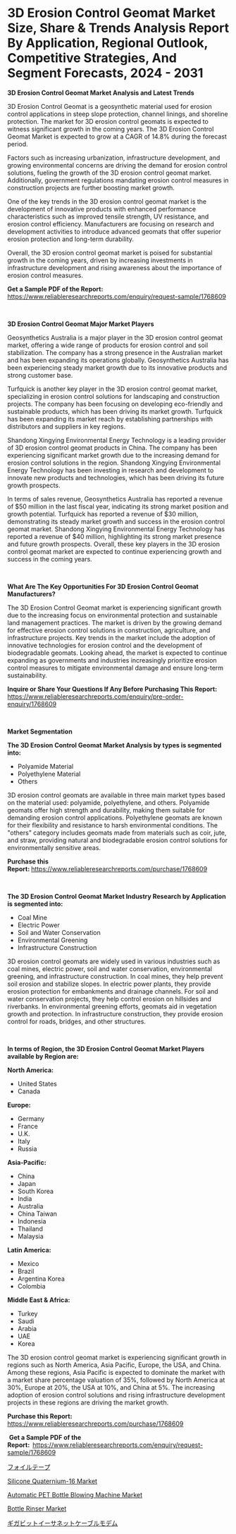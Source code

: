 <p><h1>3D Erosion Control Geomat Market Size, Share & Trends Analysis Report By Application, Regional Outlook, Competitive Strategies, And Segment Forecasts, 2024 - 2031</h1></p><p><strong>3D Erosion Control Geomat Market Analysis and Latest Trends</strong></p>
<p><p>3D Erosion Control Geomat is a geosynthetic material used for erosion control applications in steep slope protection, channel linings, and shoreline protection. The market for 3D erosion control geomats is expected to witness significant growth in the coming years. The 3D Erosion Control Geomat Market is expected to grow at a CAGR of 14.8% during the forecast period.</p><p>Factors such as increasing urbanization, infrastructure development, and growing environmental concerns are driving the demand for erosion control solutions, fueling the growth of the 3D erosion control geomat market. Additionally, government regulations mandating erosion control measures in construction projects are further boosting market growth.</p><p>One of the key trends in the 3D erosion control geomat market is the development of innovative products with enhanced performance characteristics such as improved tensile strength, UV resistance, and erosion control efficiency. Manufacturers are focusing on research and development activities to introduce advanced geomats that offer superior erosion protection and long-term durability.</p><p>Overall, the 3D erosion control geomat market is poised for substantial growth in the coming years, driven by increasing investments in infrastructure development and rising awareness about the importance of erosion control measures.</p></p>
<p><strong>Get a Sample PDF of the Report:&nbsp;</strong> <a href="https://www.reliableresearchreports.com/enquiry/request-sample/1768609">https://www.reliableresearchreports.com/enquiry/request-sample/1768609</a></p>
<p>&nbsp;</p>
<p><strong>3D Erosion Control Geomat Major Market Players</strong></p>
<p><p>Geosynthetics Australia is a major player in the 3D erosion control geomat market, offering a wide range of products for erosion control and soil stabilization. The company has a strong presence in the Australian market and has been expanding its operations globally. Geosynthetics Australia has been experiencing steady market growth due to its innovative products and strong customer base.</p><p>Turfquick is another key player in the 3D erosion control geomat market, specializing in erosion control solutions for landscaping and construction projects. The company has been focusing on developing eco-friendly and sustainable products, which has been driving its market growth. Turfquick has been expanding its market reach by establishing partnerships with distributors and suppliers in key regions.</p><p>Shandong Xingying Environmental Energy Technology is a leading provider of 3D erosion control geomat products in China. The company has been experiencing significant market growth due to the increasing demand for erosion control solutions in the region. Shandong Xingying Environmental Energy Technology has been investing in research and development to innovate new products and technologies, which has been driving its future growth prospects.</p><p>In terms of sales revenue, Geosynthetics Australia has reported a revenue of $50 million in the last fiscal year, indicating its strong market position and growth potential. Turfquick has reported a revenue of $30 million, demonstrating its steady market growth and success in the erosion control geomat market. Shandong Xingying Environmental Energy Technology has reported a revenue of $40 million, highlighting its strong market presence and future growth prospects. Overall, these key players in the 3D erosion control geomat market are expected to continue experiencing growth and success in the coming years.</p></p>
<p>&nbsp;</p>
<p><strong>What Are The Key Opportunities For 3D Erosion Control Geomat Manufacturers?</strong></p>
<p><p>The 3D Erosion Control Geomat market is experiencing significant growth due to the increasing focus on environmental protection and sustainable land management practices. The market is driven by the growing demand for effective erosion control solutions in construction, agriculture, and infrastructure projects. Key trends in the market include the adoption of innovative technologies for erosion control and the development of biodegradable geomats. Looking ahead, the market is expected to continue expanding as governments and industries increasingly prioritize erosion control measures to mitigate environmental damage and ensure long-term sustainability.</p></p>
<p><strong>Inquire or Share Your Questions If Any Before Purchasing This Report:</strong> <a href="https://www.reliableresearchreports.com/enquiry/pre-order-enquiry/1768609">https://www.reliableresearchreports.com/enquiry/pre-order-enquiry/1768609</a></p>
<p>&nbsp;</p>
<p><strong>Market Segmentation</strong></p>
<p><strong>The 3D Erosion Control Geomat Market Analysis by types is segmented into:</strong></p>
<p><ul><li>Polyamide Material</li><li>Polyethylene Material</li><li>Others</li></ul></p>
<p><p>3D erosion control geomats are available in three main market types based on the material used: polyamide, polyethylene, and others. Polyamide geomats offer high strength and durability, making them suitable for demanding erosion control applications. Polyethylene geomats are known for their flexibility and resistance to harsh environmental conditions. The "others" category includes geomats made from materials such as coir, jute, and straw, providing natural and biodegradable erosion control solutions for environmentally sensitive areas.</p></p>
<p><strong>Purchase this Report:&nbsp;</strong><a href="https://www.reliableresearchreports.com/purchase/1768609">https://www.reliableresearchreports.com/purchase/1768609</a></p>
<p>&nbsp;</p>
<p><strong>The 3D Erosion Control Geomat Market Industry Research by Application is segmented into:</strong></p>
<p><ul><li>Coal Mine</li><li>Electric Power</li><li>Soil and Water Conservation</li><li>Environmental Greening</li><li>Infrastructure Construction</li></ul></p>
<p><p>3D erosion control geomats are widely used in various industries such as coal mines, electric power, soil and water conservation, environmental greening, and infrastructure construction. In coal mines, they help prevent soil erosion and stabilize slopes. In electric power plants, they provide erosion protection for embankments and drainage channels. For soil and water conservation projects, they help control erosion on hillsides and riverbanks. In environmental greening efforts, geomats aid in vegetation growth and protection. In infrastructure construction, they provide erosion control for roads, bridges, and other structures.</p></p>
<p>&nbsp;</p>
<p><strong>In terms of Region, the 3D Erosion Control Geomat Market Players available by Region are:</strong></p>
<p>
    <p> <strong> North America: </strong>
        <ul>
            <li>United States</li>
            <li>Canada</li>
        </ul>
        </p> 
    <p> <strong> Europe: </strong>
        <ul>
            <li>Germany</li>
            <li>France</li>
            <li>U.K.</li>
            <li>Italy</li>
            <li>Russia</li>
        </ul>
        </p> 
    <p> <strong> Asia-Pacific: </strong>
        <ul>
            <li>China</li>
            <li>Japan</li>
            <li>South Korea</li>
            <li>India</li>
            <li>Australia</li>
            <li>China Taiwan</li>
            <li>Indonesia</li>
            <li>Thailand</li>
            <li>Malaysia</li>
        </ul>
        </p> 
    <p> <strong> Latin America: </strong>
        <ul>
            <li>Mexico</li>
            <li>Brazil</li>
            <li>Argentina Korea</li>
            <li>Colombia</li>
        </ul>
        </p> 
    <p> <strong> Middle East & Africa: </strong>
        <ul>
            <li>Turkey</li>
            <li>Saudi</li>
            <li>Arabia</li>
            <li>UAE</li>
            <li>Korea</li>
        </ul>
    </p>
    </p>
<p><p>The 3D erosion control geomat market is experiencing significant growth in regions such as North America, Asia Pacific, Europe, the USA, and China. Among these regions, Asia Pacific is expected to dominate the market with a market share percentage valuation of 35%, followed by North America at 30%, Europe at 20%, the USA at 10%, and China at 5%. The increasing adoption of erosion control solutions and rising infrastructure development projects in these regions are driving the market growth.</p></p>
<p><strong>Purchase this Report: </strong><a href="https://www.reliableresearchreports.com/purchase/1768609">https://www.reliableresearchreports.com/purchase/1768609</a></p>
<p>&nbsp;<strong>Get a Sample PDF of the Report:&nbsp;&nbsp;</strong><a href="https://www.reliableresearchreports.com/enquiry/request-sample/1768609">https://www.reliableresearchreports.com/enquiry/request-sample/1768609</a></p>
<p><strong></strong></p>
<p><p><a href="https://github.com/oafhukehf4709715/Market-Research-Report-List-1/blob/main/7433488826.md">フォイルテープ</a></p><p><a href="https://github.com/jj19131/Market-Research-Report-List-1/blob/main/silicone-quaternium-16-market.md">Silicone Quaternium-16 Market</a></p><p><a href="https://issuu.com/reportprime-2/docs/automatic-pet-bottle-blowing-machine-market-size-2">Automatic PET Bottle Blowing Machine Market</a></p><p><a href="https://issuu.com/reportprime-2/docs/bottle-rinser-market-size-2030.pptx">Bottle Rinser Market</a></p><p><a href="https://github.com/dzy793153605/Market-Research-Report-List-1/blob/main/2824859827.md">ギガビットイーサネットケーブルモデム</a></p></p>